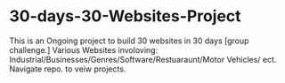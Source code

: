 # 30-days-30-Websites-Project
This is an Ongoing project to build 30 websites in 30 days [group challenge.] Various Websites involoving: Industrial/Businesses/Genres/Software/Restuaraunt/Motor Vehicles/ ect. Navigate repo. to veiw projects. 

